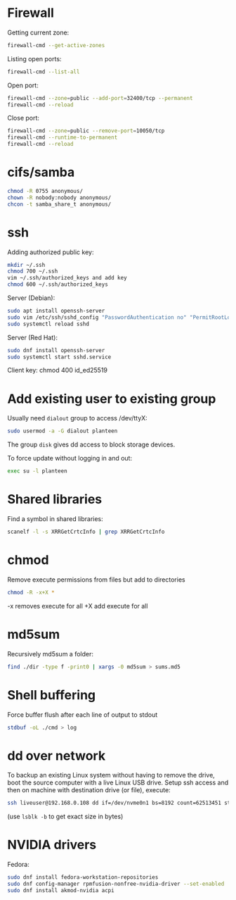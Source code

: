 Firewall
========
Getting current zone:
```bash
firewall-cmd --get-active-zones
```

Listing open ports:
```bash
firewall-cmd --list-all
```

Open port:
```bash
firewall-cmd --zone=public --add-port=32400/tcp --permanent
firewall-cmd --reload
```

Close port:
```bash
firewall-cmd --zone=public --remove-port=10050/tcp
firewall-cmd --runtime-to-permanent 
firewall-cmd --reload
```

cifs/samba
==========
```bash
chmod -R 0755 anonymous/
chown -R nobody:nobody anonymous/
chcon -t samba_share_t anonymous/
```

ssh
===
Adding authorized public key:
```bash
mkdir ~/.ssh
chmod 700 ~/.ssh
vim ~/.ssh/authorized_keys and add key
chmod 600 ~/.ssh/authorized_keys
```

Server (Debian):
```bash
sudo apt install openssh-server
sudo vim /etc/ssh/sshd_config "PasswordAuthentication no" "PermitRootLogin no"
sudo systemctl reload sshd
```

Server (Red Hat):
```bash
sudo dnf install openssh-server
sudo systemctl start sshd.service
```

Client key:
chmod 400 id_ed25519

Add existing user to existing group
===================================
Usually need `dialout` group to access /dev/ttyX:
```bash
sudo usermod -a -G dialout planteen
```

The group `disk` gives dd access to block storage devices.

To force update without logging in and out:
```bash
exec su -l planteen
```

Shared libraries
================
Find a symbol in shared libraries:
```bash
scanelf -l -s XRRGetCrtcInfo | grep XRRGetCrtcInfo
```

chmod
=====
Remove execute permissions from files but add to directories
```bash
chmod -R -x+X *
```
-x removes execute for all
+X add execute for all

md5sum
======
Recursively md5sum a folder:
```bash
find ./dir -type f -print0 | xargs -0 md5sum > sums.md5
```

Shell buffering
===============
Force buffer flush after each line of output to stdout
```bash
stdbuf -oL ./cmd > log
```

dd over network
===============
To backup an existing Linux system without having to remove the drive, boot
the source computer with a live Linux USB drive. Setup ssh access and then on
machine with destination drive (or file), execute:

```bash
ssh liveuser@192.168.0.108 dd if=/dev/nvme0n1 bs=8192 count=62513451 status=progress | dd of=/dev/nvme0n1
```

(use `lsblk -b` to get exact size in bytes)

NVIDIA drivers
==============
Fedora:
```bash
sudo dnf install fedora-workstation-repositories
sudo dnf config-manager rpmfusion-nonfree-nvidia-driver --set-enabled
sudo dnf install akmod-nvidia acpi
```
